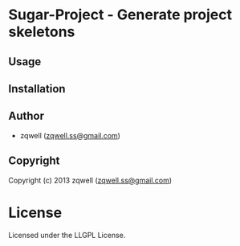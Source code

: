 # Sugar-Project - Generate project skeletons

## Usage

## Installation

## Author

* zqwell (zqwell.ss@gmail.com)

## Copyright

Copyright (c) 2013 zqwell (zqwell.ss@gmail.com)

# License

Licensed under the LLGPL License.

